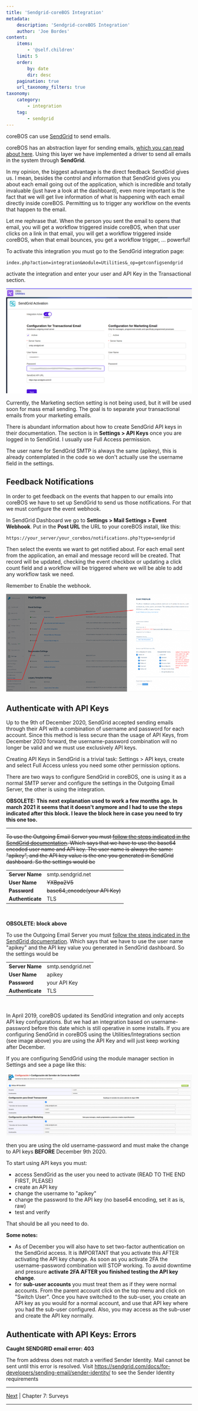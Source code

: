 ```yaml
---
title: 'Sendgrid-coreBOS Integration'
metadata:
    description: 'Sendgrid-coreBOS Integration'
    author: 'Joe Bordes'
content:
    items:
        - '@self.children'
    limit: 5
    order:
        by: date
        dir: desc
    pagination: true
    url_taxonomy_filters: true
taxonomy:
    category:
        - integration
    tag:
        - sendgrid 
---
```


coreBOS can use [SendGrid](https://sendgrid.com/) to send emails.

coreBOS has an abstraction layer for sending emails, [which you can read
about here](http://localhost/coreBOSDocumentation/developer-guide/architecture-concepts/sendemailservice). Using this layer we have
implemented a driver to send all emails in the system through **SendGrid**.

In my opinion, the biggest advantage is the direct feedback SendGrid
gives us. I mean, besides the control and information that SendGrid
gives you about each email going out of the application, which is
incredible and totally invaluable (just have a look at the dashboard),
even more important is the fact that we will get live information of
what is happening with each email directly inside coreBOS. Permitting us
to trigger any workflow on the events that happen to the email.

Let me rephrase that. When the person you sent the email to opens that
email, you will get a workflow triggered inside coreBOS, when that user
clicks on a link in that email, you will get a workflow triggered inside
coreBOS, when that email bounces, you get a workflow trigger, ...
powerful!

To activate this integration you must go to the SendGrid integration
page:

    index.php?action=integration&module=Utilities&_op=getconfigsendgrid

activate the integration and enter your user and API Key in the
Transactional section.

![](cbsendgridcurrent.png?width=100%)

<div class="notices blue">
Currently, the Marketing section setting is not being used, but it will be used soon for mass email sending. The goal is to separate your transactional emails from your marketing emails.</div>


There is abundant information about how to create SendGrid API keys in
their documentation. The section is in **Settings &gt; API Keys** once
you are logged in to SendGrid. I usually use Full Access permission.

The user name for SendGrid SMTP is always the same (apikey), this is
already contemplated in the code so we don't actually use the username
field in the settings.

Feedback Notifications
----------------------

In order to get feedback on the events that happen to our emails into
coreBOS we have to set up SendGrid to send us those notifications. For
that we must configure the event webhook.

In SendGrid Dashboard we go to **Settings &gt; Mail Settings &gt; Event
Webhook**. Put in the **Post URL** the URL to your coreBOS install, like
this:

    https://your_server/your_corebos/notifications.php?type=sendgrid

Then select the events we want to get notified about. For each email
sent from the application, an email and message record will be created.
That record will be updated, checking the event checkbox or updating a
click count field and a workflow will be triggered where we will be able
to add any workflow task we need.

Remember to Enable the webhook.

![](cbsendgrideventwebhook.png?width=100%)


Authenticate with API Keys
--------------------------

Up to the 9th of December 2020, SendGrid accepted sending emails through
their API with a combination of username and password for each account.
Since this method is less secure than the usage of API Keys, from
December 2020 forward, the username-password combination will no longer
be valid and we must use exclusively API keys.

Creating API Keys in SendGrid is a trivial task: Settings &gt; API keys,
create and select Full Access unless you need some other permission
options.

There are two ways to configure SendGrid in coreBOS, one is using it as
a normal SMTP server and configure the settings in the Outgoing Email
Server, the other is using the integration.

**OBSOLETE: This next explanation used to work a few months ago. In
march 2021 it seems that it doesn't anymore and I had to use the steps
indicated after this block. I leave the block here in case you need to
try this one too.**

------------------------------------------------------------------------

<s>To use the Outgoing Email Server you must [follow the steps indicated
in the SendGrid
documentation](https://sendgrid.com/docs/for-developers/sending-email/getting-started-smtp/).
Which says that we have to use the base64 encoded user name and API key.
The user name is always the same: "apikey", and the API key value is the
one you generated in SendGrid dashboard. So the settings would be</s>

<table class="table table-striped">
<tbody>
<tr>
<td><strong>Server Name</strong></td>
<td>smtp.sendgrid.net</td>
</tr>
<tr>
<td><strong>User Name</strong></td>
<td><s>YXBpa2V5</s></td>
</tr>
<tr>
<td><strong>Password</strong></td>
<td><s>base64_encode(your API Key)</s></td>
</tr>
<tr>
<td><strong>Authenticate</strong></td>
<td>TLS</td>
</tr>
</tbody>
</table>
<br>

**OBSOLETE: block above**

To use the Outgoing Email Server you must [follow the steps indicated in
the SendGrid
documentation](https://sendgrid.com/docs/for-developers/sending-email/integrating-with-the-smtp-api/).
Which says that we have to use the user name "apikey" and the API key
value you generated in SendGrid dashboard. So the settings would be

<table class="table table-striped">
<tbody>
<tr>
<td><strong>Server Name</strong></td>
<td>smtp.sendgrid.net</td>
</tr>
<tr>
<td><strong>User Name</strong></td>
<td>apikey</td>
</tr>
<tr>
<td><strong>Password</strong></td>
<td>your API Key</td>
</tr>
<tr>
<td><strong>Authenticate</strong></td>
<td>TLS</td>
</tr>
</tbody>
</table>
<br>

In April 2019, coreBOS updated its SendGrid integration and only accepts
API key configurations. But we had an integration based on
username-password before this date which is still operative in some
installs. If you are configuring SendGrid in coreBOS using the
Utilities/Integrations section (see image above) you are using the API
Key and will just keep working after December.

If you are configuring SendGrid using the module manager section in
Settings and see a page like this:

![](cbsendgridprevious.png?width=100%)


then you are using the old username-password and must make the change to
API keys **BEFORE** December 9th 2020.

To start using API keys you must:

-   access SendGrid as the user you need to activate (READ TO THE END
    FIRST, PLEASE)
-   create an API key
-   change the username to "apikey"
-   change the password to the API key (no base64 encoding, set it as
    is, raw)
-   test and verify

That should be all you need to do.

**Some notes:**

-   As of December you will also have to set two-factor authentication
    on the SendGrid access. It is IMPORTANT that you activate this AFTER
    activating the API key change. As soon as you activate 2FA the
    username-password combination will STOP working. To avoid downtime
    and pressure **activate 2FA AFTER you finished testing the API key
    change**.
-   for **sub-user accounts** you must treat them as if they were normal
    accounts. From the parent account click on the top menu and click on
    "Switch User". Once you have switched to the sub-user, you create an
    API key as you would for a normal account, and use that API key
    where you had the sub-user configured. Also, you may access as the
    sub-user and create the API key normally.

Authenticate with API Keys: Errors
----------------------------------

**Caught SENDGRID email error: 403**

The from address does not match a verified Sender Identity. Mail cannot
be sent until this error is resolved. Visit
<https://sendgrid.com/docs/for-developers/sending-email/sender-identity/>
to see the Sender Identity requirements

------------------------------------------------------------------------

[Next](http://localhost/coreBOSDocumentation/extensions-integrations/integration/surveys) | Chapter 7: Surveys

------------------------------------------------------------------------